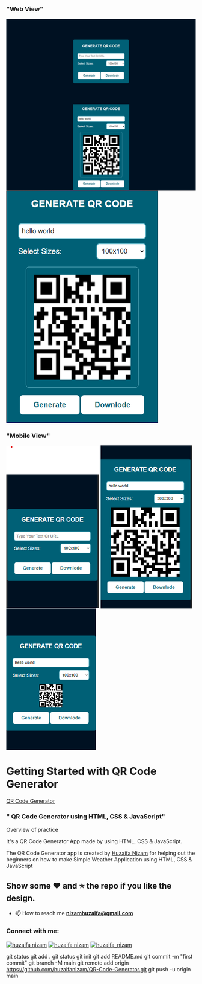 ### "Web View"
<img src="./img/1.web.png" alt="GitHUB" align="center" >
<img src="./img/2.web.png" alt="GitHUB" align="center" >
<img src="./img/3.web.png" alt="GitHUB" align="center" >

### "Mobile View"
<img src="./img/4.mobile.png" alt="GitHUB" align="center" >
<img src="./img/5.mobile.png" alt="GitHUB" align="center" >
<img src="./img/6.mobile.png" alt="GitHUB" align="center" >


# Getting Started with QR Code Generator

<a href="https://huzaifanizam.github.io/QR-Code-Generator/">QR Code Generator</a>


### " QR Code Generator using HTML, CSS &amp; JavaScript"


Overview of practice

It's a  QR Code Generator App made by using HTML, CSS &amp; JavaScript.

The QR Code Generator app is created by [Huzaifa Nizam](https://www.linkedin.com/in/huzaifa-nizam-741631264) for helping out the beginners on how to make Simple Weather Application using HTML, CSS &amp; JavaScript

## Show some :heart: and :star: the repo if you like the design.

- 📫 How to reach me **nizamhuzaifa@gmail.com**


<h3 align="left">Connect with me:</h3>
<p align="left">
<a href="https://linkedin.com/in/huzaifa nizam" target="blank"><img align="center" src="https://raw.githubusercontent.com/rahuldkjain/github-profile-readme-generator/master/src/images/icons/Social/linked-in-alt.svg" alt="huzaifa nizam" height="30" width="40" /></a>
<a href="https://fb.com/huzaifa nizam" target="blank"><img align="center" src="https://raw.githubusercontent.com/rahuldkjain/github-profile-readme-generator/master/src/images/icons/Social/facebook.svg" alt="huzaifa nizam" height="30" width="40" /></a>
<a href="https://instagram.com/huzaifa_nizam" target="blank"><img align="center" src="https://raw.githubusercontent.com/rahuldkjain/github-profile-readme-generator/master/src/images/icons/Social/instagram.svg" alt="huzaifa_nizam" height="30" width="40" /></a>
</p>

git status
git add .
git status
git init
git add README.md
git commit -m "first commit"
git branch -M main
git remote add origin https://github.com/huzaifanizam/QR-Code-Generator.git
git push -u origin main